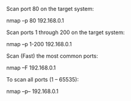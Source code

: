Scan port 80 on the target system:

nmap –p 80 192.168.0.1

Scan ports 1 through 200 on the target system:

nmap –p 1-200 192.168.0.1

Scan (Fast) the most common ports:

nmap –F 192.168.0.1

To scan all ports (1 – 65535):

nmap –p– 192.168.0.1 
